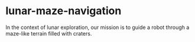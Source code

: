 # lunar-maze-navigation
In the context of lunar exploration, our mission is to guide a robot through a maze-like terrain filled with craters. 
